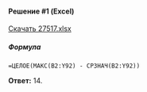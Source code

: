 #### Решение #1 (Excel)
[Скачать 27517.xlsx](27517.xlsx)

##### Формула
```
=ЦЕЛОЕ(МАКС(B2:Y92) - СРЗНАЧ(B2:Y92))
```

**Ответ:** 14.
